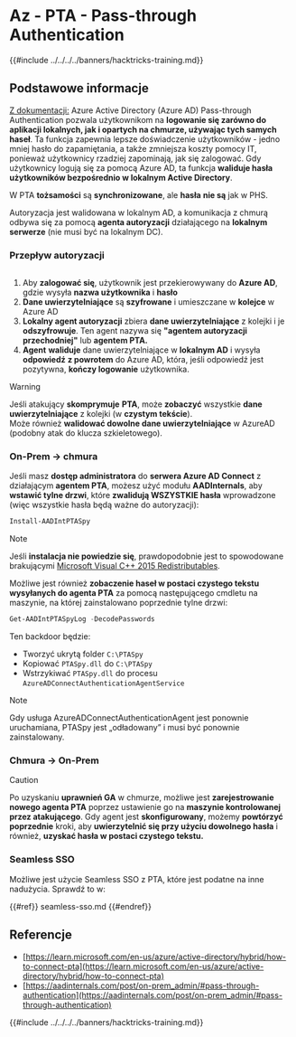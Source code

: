 # Az - PTA - Pass-through Authentication

{{#include ../../../../banners/hacktricks-training.md}}

## Podstawowe informacje

[Z dokumentacji:](https://learn.microsoft.com/en-us/entra/identity/hybrid/connect/how-to-connect-pta) Azure Active Directory (Azure AD) Pass-through Authentication pozwala użytkownikom na **logowanie się zarówno do aplikacji lokalnych, jak i opartych na chmurze, używając tych samych haseł**. Ta funkcja zapewnia lepsze doświadczenie użytkowników - jedno mniej hasło do zapamiętania, a także zmniejsza koszty pomocy IT, ponieważ użytkownicy rzadziej zapominają, jak się zalogować. Gdy użytkownicy logują się za pomocą Azure AD, ta funkcja **waliduje hasła użytkowników bezpośrednio w lokalnym Active Directory**.

W PTA **tożsamości** są **synchronizowane**, ale **hasła** **nie są** jak w PHS.

Autoryzacja jest walidowana w lokalnym AD, a komunikacja z chmurą odbywa się za pomocą **agenta autoryzacji** działającego na **lokalnym serwerze** (nie musi być na lokalnym DC).

### Przepływ autoryzacji

<figure><img src="../../../../images/image (92).png" alt=""><figcaption></figcaption></figure>

1. Aby **zalogować się**, użytkownik jest przekierowywany do **Azure AD**, gdzie wysyła **nazwa użytkownika** i **hasło**
2. **Dane uwierzytelniające** są **szyfrowane** i umieszczane w **kolejce** w Azure AD
3. **Lokalny agent autoryzacji** zbiera **dane uwierzytelniające** z kolejki i je **odszyfrowuje**. Ten agent nazywa się **"agentem autoryzacji przechodniej"** lub **agentem PTA.**
4. **Agent** **waliduje** dane uwierzytelniające w **lokalnym AD** i wysyła **odpowiedź** **z powrotem** do Azure AD, która, jeśli odpowiedź jest pozytywna, **kończy logowanie** użytkownika.

> [!WARNING]
> Jeśli atakujący **skomprymuje** **PTA**, może **zobaczyć** wszystkie **dane uwierzytelniające** z kolejki (w **czystym tekście**).\
> Może również **walidować dowolne dane uwierzytelniające** w AzureAD (podobny atak do klucza szkieletowego).

### On-Prem -> chmura

Jeśli masz **dostęp administratora** do **serwera Azure AD Connect** z działającym **agentem PTA**, możesz użyć modułu **AADInternals**, aby **wstawić tylne drzwi**, które **zwalidują WSZYSTKIE hasła** wprowadzone (więc wszystkie hasła będą ważne do autoryzacji):
```powershell
Install-AADIntPTASpy
```
> [!NOTE]
> Jeśli **instalacja nie powiedzie się**, prawdopodobnie jest to spowodowane brakującymi [Microsoft Visual C++ 2015 Redistributables](https://download.microsoft.com/download/6/A/A/6AA4EDFF-645B-48C5-81CC-ED5963AEAD48/vc_redist.x64.exe).

Możliwe jest również **zobaczenie haseł w postaci czystego tekstu wysyłanych do agenta PTA** za pomocą następującego cmdletu na maszynie, na której zainstalowano poprzednie tylne drzwi:
```powershell
Get-AADIntPTASpyLog -DecodePasswords
```
Ten backdoor będzie:

- Tworzyć ukrytą folder `C:\PTASpy`
- Kopiować `PTASpy.dll` do `C:\PTASpy`
- Wstrzykiwać `PTASpy.dll` do procesu `AzureADConnectAuthenticationAgentService`

> [!NOTE]
> Gdy usługa AzureADConnectAuthenticationAgent jest ponownie uruchamiana, PTASpy jest „odładowany” i musi być ponownie zainstalowany.

### Chmura -> On-Prem

> [!CAUTION]
> Po uzyskaniu **uprawnień GA** w chmurze, możliwe jest **zarejestrowanie nowego agenta PTA** poprzez ustawienie go na **maszynie kontrolowanej przez atakującego**. Gdy agent jest **skonfigurowany**, możemy **powtórzyć** **poprzednie** kroki, aby **uwierzytelnić się przy użyciu dowolnego hasła** i również, **uzyskać hasła w postaci czystego tekstu.**

### Seamless SSO

Możliwe jest użycie Seamless SSO z PTA, które jest podatne na inne nadużycia. Sprawdź to w:

{{#ref}}
seamless-sso.md
{{#endref}}

## Referencje

- [https://learn.microsoft.com/en-us/azure/active-directory/hybrid/how-to-connect-pta](https://learn.microsoft.com/en-us/azure/active-directory/hybrid/how-to-connect-pta)
- [https://aadinternals.com/post/on-prem_admin/#pass-through-authentication](https://aadinternals.com/post/on-prem_admin/#pass-through-authentication)

{{#include ../../../../banners/hacktricks-training.md}}
